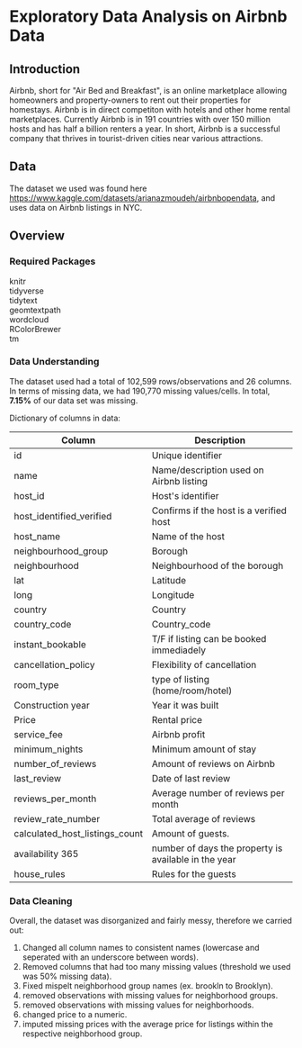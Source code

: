 # Exploratory Data Analysis on Airbnb Data

## Introduction
Airbnb, short for "Air Bed and Breakfast", is an online marketplace allowing homeowners and property-owners to rent out their properties for homestays. Airbnb is in direct competiton with hotels and other home rental marketplaces. Currently Airbnb is in 191 countries with over 150 million hosts and has half a billion renters a year. In short, Airbnb is a successful company that thrives in tourist-driven cities near various attractions. 


## Data
The dataset we used was found here https://www.kaggle.com/datasets/arianazmoudeh/airbnbopendata, and uses data on Airbnb listings in NYC.

## Overview

### Required Packages
knitr\
tidyverse\
tidytext\
geomtextpath\
wordcloud\
RColorBrewer\
tm

### Data Understanding
The dataset used had a total of 102,599 rows/observations and 26 columns. In terms of missing data, we had 190,770 missing values/cells. In total, **7.15%** of our data set was missing. 

Dictionary of columns in data:

| Column | Description |
| ----- | ----- |
| id | Unique identifier |
| name | Name/description used on Airbnb listing |
| host_id | Host's identifier |
| host_identified_verified | Confirms if the host is a verified host |
| host_name | Name of the host |
| neighbourhood_group | Borough |
| neighbourhood |Neighbourhood of the borough |
| lat | Latitude |
| long | Longitude |
| country | Country |
| country_code | Country_code| 
| instant_bookable | T/F if listing can be booked immediadely |
| cancellation_policy | Flexibility of cancellation |
| room_type | type of listing (home/room/hotel) |
| Construction year | Year it was built |
| Price | Rental price |
| service_fee | Airbnb profit |
| minimum_nights | Minimum amount of stay |
| number_of_reviews | Amount of reviews on Airbnb |
| last_review | Date of last review |
| reviews_per_month | Average number of reviews per month |
| review_rate_number | Total average of reviews |
| calculated_host_listings_count | Amount of guests.
| availability 365 | number of days the property is available in the year |
| house_rules | Rules for the guests |



### Data Cleaning
Overall, the dataset was disorganized and fairly messy, therefore we carried out:

1) Changed all column names to consistent names (lowercase and seperated with an underscore between words).
2) Removed columns that had too many missing values (threshold we used was 50% missing data).
3) Fixed mispelt neighborhood group names (ex. brookln to Brooklyn).
4) removed observations with missing values for neighborhood groups.
5) removed observations with missing values for neighborhoods.
6) changed price to a numeric.
7) imputed missing prices with the average price for listings within the respective neighborhood group.
